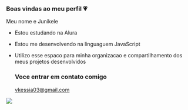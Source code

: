 ### Boas vindas ao meu perfil 💗

Meu nome e Junikele
- Estou estudando na Alura
- Estou me desenvolvendo na linguaguem JavaScript
- Utilizo esse espaco para minha organizacao e compartilhamento dos meus projetos desenvolvidos


  ### Voce entrar em contato comigo

  vkessia03@gmail.com
  
 ![](https://media1.tenor.com/m/MFt1WVDeUhUAAAAd/smol-illegally-smol-cat.gif)

